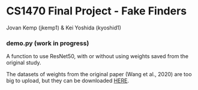 # CS1470 Final Project - Fake Finders
Jovan Kemp (jkemp1) & Kei Yoshida (kyoshid1)


### demo.py (work in progress)
A function to use ResNet50, with or without using weights saved from the original study. 

The datasets of weights from the original paper (Wang et al., 2020) are too big to upload, but they can be downloaded [HERE](https://github.com/PeterWang512/CNNDetection/tree/master/weights).
